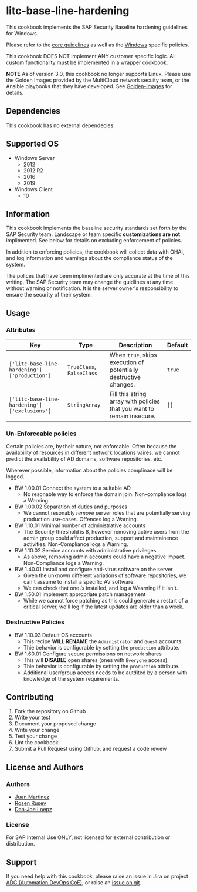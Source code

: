 # litc-base-line-hardening

This cookbook implements the SAP Security Baseline hardening guidelines for Windows.

Please refer to the [core guidelines](https://wiki.wdf.sap.corp/wiki/display/itsec/Operating+System+Hardening+Procedure?src=sidebar)
as well as the [Windows](https://wiki.wdf.sap.corp/wiki/display/itsec/Windows+Server+Hardening+Procedure?src=sidebar) specific policies.

This cookbook DOES NOT implement ANY customer specific logic.  All custom functionality
must be implemented in a wrapper cookbook.

**NOTE** As of version 3.0, this cookbook no longer supports Linux.  Please use the Golden Images provided by the
MultiCloud network secuity team, or the Ansible playbooks that they have developed.
See [Golden-Images](https://github.tools.sap/mc-network-security/Golden-Images) for details.

## Dependencies
This cookbook has no external dependecies.

## Supported OS
* Windows Server
  * 2012
  * 2012 R2
  * 2016
  * 2019
* Windows Client
  * 10

## Information

This cookbook implements the baseline security standards set forth by the SAP Security team.  Landscape or
team specific **customizations are not** implimented.  See below for details on excluding enforcement of policies.

In addition to enforcing policies, the cookbook will collect data with OHAI, and log information and warnings
about the compliance status of the system. 

The polices that have been implimented are only accurate at the time of this writing.  The SAP Security team
may change the guidlines at any time without warning or notification.  It is the server owner's responsibility
to ensure the security of their system.

## Usage
### Attributes

|                      Key                     |           Type            |                              Description                               | Default |
| -------------------------------------------- | ------------------------- | ---------------------------------------------------------------------- | ------- |
| `['litc-base-line-hardening']['production']` | `TrueClass`, `FalseClass` | When `true`, skips execution of potentially destructive changes.       |  `true` |
| `['litc-base-line-hardening']['exclusions']` |       `StringArray`       | Fill this string array with policies that you want to remain insecure. |   `[]`  |

### Un-Enforceable policies

Certain policies are, by their nature, not enforcable.  Often because the availability of resources in
different network locations vaires, we cannot predict the availability of AD domains, software repositories, etc.

Wherever possible, information about the policies complinace will be logged.
* BW 1.00.01 Connect the system to a suitable AD
  * No resonable way to enforce the domain join. Non-compliance logs a Warning.
* BW 1.00.02 Separation of duties and purposes
  * We cannot resonably _remove_ server roles that are potentially serving production use-cases.  Offences log a Warning.
* BW 1.10.01 Minimal number of administrative accounts
  * The Security threshold is 8, however removing active users from the admin group could affect
  production, support and maintainence activities. Non-Compliance logs a Warning.
* BW 1.10.02 Service accounts with administrative privileges
  * As above, removing admin accounts could have a negative impact. Non-Compliance logs a Warning.
* BW 1.40.01  Install and configure anti-virus software on the server
  * Given the unknown different variations of software repositories, we can't assume to install a specific AV software.
  * We can check that one _is_ installed, and log a Waarning if it isn't.
* BW 1.50.01 Implement appropriate patch management
  * While we cannot force patching as this could generate a restart of a critical server, we'll log if the
  latest updates are older than a week. 

### Destructive Policies

* BW 1.10.03 Default OS accounts
  * This recipe **WILL RENAME** the `Administrator` and `Guest` accounts.
  * Thie behavior is configurable by setting the `production` attribute.
* BW 1.60.01 Configure secure permissions on network shares
  * This will **DISABLE** open shares (ones with `Everyone` access).
  * Thie behavior is configurable by setting the `production` attribute.
  * Additional user/group access needs to be autdited by a person with knowledge of the system requirements.

## Contributing

1. Fork the repository on Github
1. Write your test
1. Document your proposed change
1. Write your change
1. Test your change
1. Lint the cookbook
1. Submit a Pull Request using Github, and request a code review

## License and Authors

### Authors

* [Juan Martinez](Juan.Martinez@sap.com)
* [Rosen Rusev](Rosen.Rusev@sap.com)
* [Dan-Joe Loepz](Dan-Joe.Loepz@sap.com)

### License

For SAP Internal Use ONLY, not licensed for external contribution or
distribution.

## Support

If you need help with this cookbook, please raise an issue in Jira on project [ADC (Automation DevOps CoE)](https://sapjira.wdf.sap.corp/secure/CreateIssue!default.jspa),
or raise an [issue on git](https://github.wdf.sap.corp/LIT-DEVOPS/litc-example/issues/new).
